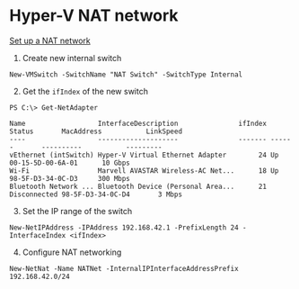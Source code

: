 # Hyper-V NAT network

[Set up a NAT network](https://docs.microsoft.com/en-us/virtualization/hyper-v-on-windows/user-guide/setup-nat-network)

1. Create new internal switch
```
New-VMSwitch -SwitchName "NAT Switch" -SwitchType Internal
```

2. Get the `ifIndex` of the new switch
```
PS C:\> Get-NetAdapter

Name                  InterfaceDescription               ifIndex Status       MacAddress           LinkSpeed
----                  --------------------               ------- ------       ----------           ---------
vEthernet (intSwitch) Hyper-V Virtual Ethernet Adapter        24 Up           00-15-5D-00-6A-01      10 Gbps
Wi-Fi                 Marvell AVASTAR Wireless-AC Net...      18 Up           98-5F-D3-34-0C-D3     300 Mbps
Bluetooth Network ... Bluetooth Device (Personal Area...      21 Disconnected 98-5F-D3-34-0C-D4       3 Mbps
```

3. Set the IP range of the switch
```
New-NetIPAddress -IPAddress 192.168.42.1 -PrefixLength 24 -InterfaceIndex <ifIndex>
```

4. Configure NAT networking
```
New-NetNat -Name NATNet -InternalIPInterfaceAddressPrefix 192.168.42.0/24
```